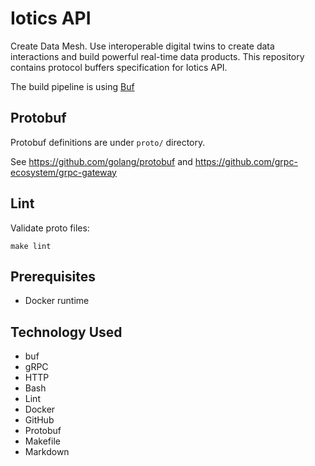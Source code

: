 # Iotics API

Create Data Mesh. Use interoperable digital twins to create data interactions and build powerful real-time data products. This repository contains protocol buffers specification for Iotics API.

The build pipeline is using [Buf](https://docs.buf.build)

## Protobuf

Protobuf definitions are under `proto/` directory.

See <https://github.com/golang/protobuf> and <https://github.com/grpc-ecosystem/grpc-gateway>

## Lint

Validate proto files:

```shell
make lint
```

## Prerequisites

- Docker runtime

## Technology Used

- buf
- gRPC
- HTTP
- Bash
- Lint
- Docker
- GitHub
- Protobuf
- Makefile
- Markdown
